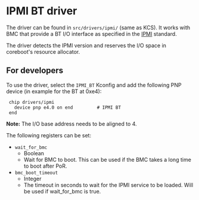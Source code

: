 # IPMI BT driver

The driver can be found in `src/drivers/ipmi/` (same as KCS). It works with BMC
that provide a BT I/O interface as specified in the [IPMI] standard.

The driver detects the IPMI version and reserves the I/O space in coreboot's
resource allocator.

## For developers

To use the driver, select the `IPMI_BT` Kconfig and add the following PNP
device (in example for the BT at 0xe4):

```
 chip drivers/ipmi
   device pnp e4.0 on end         # IPMI BT
 end
```

**Note:** The I/O base address needs to be aligned to 4.

The following registers can be set:

* `wait_for_bmc`
  * Boolean
  * Wait for BMC to boot. This can be used if the BMC takes a long time to boot
    after PoR.
* `bmc_boot_timeout`
  * Integer
  * The timeout in seconds to wait for the IPMI service to be loaded.
    Will be used if wait_for_bmc is true.


[IPMI]: https://www.intel.com/content/dam/www/public/us/en/documents/product-briefs/ipmi-second-gen-interface-spec-v2-rev1-1.pdf
